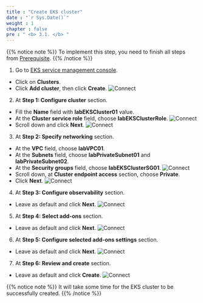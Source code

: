 ```yaml
---
title : "Create EKS cluster"
date : "`r Sys.Date()`"
weight : 1
chapter : false
pre : " <b> 3.1. </b> "
---
```


{{% notice note %}}
To implement this step, you need to finish all steps from [Prerequisite](/2-Prerequisite/).
{{% /notice %}}

1. Go to [EKS service management console](https://console.aws.amazon.com/eks/home).
  - Click on **Clusters**.
  - Click **Add cluster**, then click **Create**.
  ![Connect](/images/3.eks/ws01-createeks01.png)

2. At **Step 1: Configure cluster** section.
  - Fill the **Name** field with **labEKSCluster01** value.
  - At the **Cluster service role** field, choose **labEKSClusterRole**.
  ![Connect](/images/3.eks/ws01-createeks02.png)
  - Scroll down and click **Next**.
  ![Connect](/images/3.eks/ws01-createeks03.png)

3. At **Step 2: Specify networking** section.
  - At the **VPC** field, choose **labVPC01**.
  - At the **Subnets** field, choose **labPrivateSubnet01** and **labPrivateSubnet02**.
  - At the **Security groups** field, choose **labEKSClusterSG01**.
  ![Connect](/images/3.eks/ws01-createeks04.png)
  - Scroll down, at **Cluster endpoint access** section, choose **Private**.
  - Click **Next**.
  ![Connect](/images/3.eks/ws01-createeks05.png)

4. At **Step 3: Configure observability** section.
  - Leave as default and click **Next**.
  ![Connect](/images/3.eks/ws01-createeks06.png)

5. At **Step 4: Select add-ons** section.
  - Leave as default and click **Next**.
  ![Connect](/images/3.eks/ws01-createeks07.png)

6. At **Step 5: Configure selected add-ons settings** section.
  - Leave as default and click **Next**.
  ![Connect](/images/3.eks/ws01-createeks08.png)

7. At **Step 6: Review and create** section.
  - Leave as default and click **Create**.
  ![Connect](/images/3.eks/ws01-createeks09.png)

{{% notice note %}}
It will take some time for the EKS cluster to be successfully created.
{{% /notice %}}